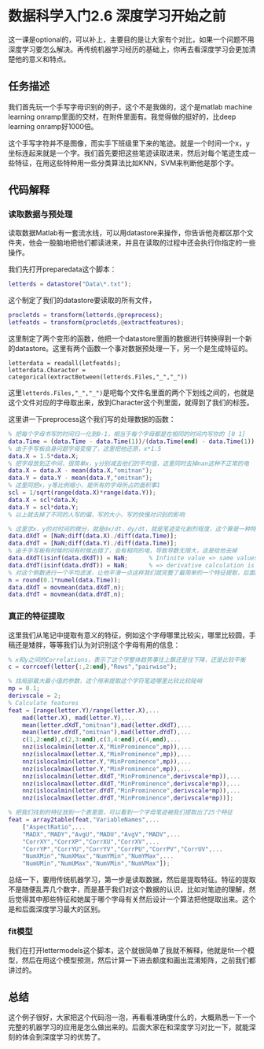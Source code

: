 
<!-- keywords:分类;机器学习;讲义;深度学习;Matlab;Feature engineering; -->
<!-- description:这里讲了什么是深度学习，什么是神经网络。但是在我们开始真正的深度学习之前我们线在处理一个问题，这个问题如果用深度学习很简单就可以解决，但是在那之前，我们先尝试一下如果不用深度学习，我们要怎么搞？这里给他加较少一个新概念：feature engineering -->

# 数据科学入门2.6 深度学习开始之前

这一课是optional的，可以补上，主要目的是让大家有个对比，如果一个问题不用深度学习要怎么解决。再传统机器学习经历的基础上，你再去看深度学习会更加清楚他的意义和特点。

## 任务描述

我们首先玩一个手写字母识别的例子，这个不是我做的，这个是matlab machine learning onramp里面的交材，在附件里面有。我觉得做的挺好的，比deep learning onramp好1000倍。

这个手写字符并不是图像，而实手下班级里下来的笔迹。就是一个时间一个x，y坐标连起来就是一个字。我们首先要把这些笔迹读取进来，然后对每个笔迹生成一些特征，在用这些特种用一些分类算法比如KNN，SVM来判断他是那个字。

## 代码解释

### 读取数据与预处理

读取数据Matlab有一套流水线，可以用datastore来操作，你告诉他尧都区那个文件夹，他会一股脑地把他们都读进来，并且在读取的过程中还会执行你指定的一些操作。

我们先打开preparedata这个脚本：

```matlab
letterds = datastore("Data\*.txt");
```

这个制定了我们的datastore要读取的所有文件，

```matlab
procletds = transform(letterds,@preprocess);
letfeatds = transform(procletds,@extractfeatures);
```
这里制定了两个变形的函数，他把一个datastore里面的数据进行转换得到一个新的datastore。这里有两个函数一个事对数据预处理一下，另一个是生成特征的。

```
letterdata = readall(letfeatds);
letterdata.Character = categorical(extractBetween(letterds.Files,"_","_"))
```

这里`letterds.Files,"_","_")`是吧每个文件名里面的两个下划线之间的，也就是这个文件对应的字母取出来，放到Character这个列里面，就得到了我们的标签。

这里讲一下preprocess这个我们写的处理数据的函数：

```matlab
% 把每个字母书写的时间归一化到0-1，相当于每个字母都是在相同的时间内写你的 [0 1]
data.Time = (data.Time - data.Time(1))/(data.Time(end) - data.Time(1));
% 由于手写板自身问题字母变瘦了，这里把他还原，x*1.5
data.X = 1.5*data.X;
% 把字母放到正中间，很简单x，y分别减去他们的平均值，这里同时去掉nan这种不正常的电
data.X = data.X - mean(data.X,"omitnan");
data.Y = data.Y - mean(data.Y,"omitnan");
% 这里同把x，y等比例缩小，是所有的字母所占的面积事1
scl = 1/sqrt(range(data.X)*range(data.Y));
data.X = scl*data.X;
data.Y = scl*data.Y;
% 以上就去掉了不同的人写的偏，写的大小，写的快慢对识别的影响

% 这里求x，y的对时间的微分，就是dx/dt，dy/dt，就是笔迹变化剧烈程度，这个算是一种特征提取
data.dXdT = [NaN;diff(data.X)./diff(data.Time)];
data.dYdT = [NaN;diff(data.Y)./diff(data.Time)];
% 由于手写板有时候时间有时候出错了，会有相同的电，导致导数无限大，这是给他去掉
data.dXdT(isinf(data.dXdT)) = NaN;      % Infinite value => same values in data.Time
data.dYdT(isinf(data.dYdT)) = NaN;      % => derivative calculation is meaningless
% 对这个倒数进行一个平均滤波，让他平滑一点这样我们就完整了最简单的一个特征提取，后面的特征提取大多在这个基础上继续提取
n = round(0.1*numel(data.Time));
data.dXdT = movmean(data.dXdT,n);
data.dYdT = movmean(data.dYdT,n);
```

### 真正的特征提取

这里我们从笔记中提取有意义的特征，例如这个字母哪里比较尖，哪里比较圆，手稿还是矮胖，等等我们认为对识别这个字母有用的信息：

```matlab
% x和y之间的Correlations，表示了这个字整体趋势事往上飘还是往下降，还是比较平衡
c = corrcoef(letter{:,2:end},"Rows","pairwise");

% 找局部最大最小值的参数，这个用来提取这个字符笔迹哪里比较比较陡峭
mp = 0.1;
derivscale = 2;
% Calculate features
feat = [range(letter.Y)/range(letter.X),...                             % 这个字符的高宽比
    mad(letter.X), mad(letter.Y),...                                    % 这个字，上下左右片那一边
    mean(letter.dXdT,"omitnan"),mad(letter.dXdT),...                    % 笔迹导数的平均值和中位值，变现了这个字母在不同方向是是比较平缓还是比陡
    mean(letter.dYdT,"omitnan"),mad(letter.dYdT),...                    %   for X' & Y'
    c(1,2:end),c(2,3:end),c(3,4:end),c(4,end),...                       % 之前短相关放到这里来
    nnz(islocalmin(letter.X,"MinProminence",mp)),...                    % 找到x，y的，还有dx，dy的局部最大最小值
    nnz(islocalmax(letter.X,"MinProminence",mp)),...                    %   min/max for X & Y
    nnz(islocalmin(letter.Y,"MinProminence",mp)),...
    nnz(islocalmax(letter.Y,"MinProminence",mp)),...
    nnz(islocalmin(letter.dXdT,"MinProminence",derivscale*mp)),...      % number of local
    nnz(islocalmax(letter.dXdT,"MinProminence",derivscale*mp)),...      %   min/max for X' & Y'
    nnz(islocalmin(letter.dYdT,"MinProminence",derivscale*mp)),...
    nnz(islocalmax(letter.dYdT,"MinProminence",derivscale*mp))];

% 把我们找到的特征放到一个表里面，可以看到一个字母笔迹被我们提取出了25个特征
feat = array2table(feat,"VariableNames",...
    ["AspectRatio",...
    "MADX","MADY","AvgU","MADU","AvgV","MADV",...
    "CorrXY","CorrXP","CorrXU","CorrXV",...
    "CorrYP","CorrYU","CorrYV","CorrPU","CorrPV","CorrUV",...
    "NumXMin","NumXMax","NumYMin","NumYMax",...
    "NumUMin","NumUMax","NumVMin","NumVMax"]);
```

总结一下，要用传统机器学习，第一步是读取数据，然后是提取特征。特征的提取不是随便乱弄几个数字，而是基于我们对这个数据的认识，比如对笔迹的理解，然后觉得其中那些特征和她属于哪个字母有关然后设计一个算法把他提取出来。这个是和后面深度学习最大的区别。

### fit模型

我们在打开lettermodels这个脚本，这个就很简单了我就不解释，他就是fit一个模型，然后在用这个模型预测，然后计算一下进去额度和画出混淆矩阵，之前我们都讲过的。


## 总结

这个例子很好，大家把这个代码泡一泡，再看看准确度什么的，大概熟悉一下一个完整的机器学习的应用是怎么做出来的。后面大家在和深度学习对比一下，就能深刻的体会到深度学习的优势了。
